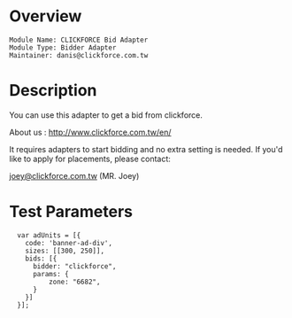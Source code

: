 # Overview

```
Module Name: CLICKFORCE Bid Adapter
Module Type: Bidder Adapter
Maintainer: danis@clickforce.com.tw
```

# Description

You can use this adapter to get a bid from clickforce. 

About us : http://www.clickforce.com.tw/en/

It requires adapters to start bidding and no extra setting is needed. If you'd like to apply for placements, please contact:

joey@clickforce.com.tw (MR. Joey)

# Test Parameters
```
  var adUnits = [{
    code: 'banner-ad-div',
    sizes: [[300, 250]],
    bids: [{
      bidder: "clickforce",
      params: {
          zone: "6682",
      }
    }]
  }];
```
